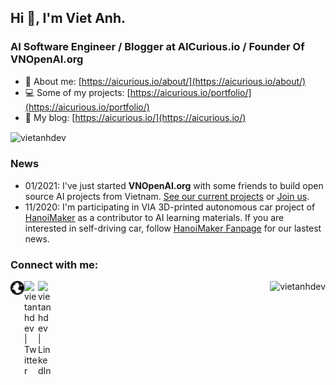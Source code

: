 ## Hi 👋, I'm Viet Anh.
### AI Software Engineer / Blogger at AICurious.io / Founder Of VNOpenAI.org

- 📄 About me: [https://aicurious.io/about/](https://aicurious.io/about/)
- 💻 Some of my projects: [https://aicurious.io/portfolio/](https://aicurious.io/portfolio/)
- 📝 My blog: [https://aicurious.io/](https://aicurious.io/)

<div><img align="center" src="https://github-readme-stats.vercel.app/api?username=vietanhdev&count_private=true&show_icons=true" alt="vietanhdev" /></p></div>

### News

- 01/2021: I've just started **VNOpenAI.org** with some friends to build open source AI projects from Vietnam. [See our current projects](https://vnopenai.org/projects/) or [Join us](https://vnopenai.org/contact/).
- 11/2020: I'm participating in VIA 3D-printed autonomous car project of [HanoiMaker](https://www.facebook.com/makerhanoi/) as a contributor to AI learning materials. If you are interested in self-driving car, follow [HanoiMaker Fanpage](facebook.com/makerhanoi/) for our lastest news.

### Connect with me:

[<img align="left" alt="aicurious.io" width="22px" src="https://raw.githubusercontent.com/iconic/open-iconic/master/svg/globe.svg" />][website]
[<img align="left" alt="vietanhdev | Twitter" width="22px" src="https://cdn.jsdelivr.net/npm/simple-icons@v3/icons/twitter.svg" />][twitter]
[<img align="left" alt="vietanhdev | LinkedIn" width="22px" src="https://cdn.jsdelivr.net/npm/simple-icons@v3/icons/linkedin.svg" />][linkedin]

[website]: https://aicurious.io
[twitter]: https://twitter.com/vietanhdev
[linkedin]: https://linkedin.com/in/vietanhdev

<p align="right"> <img src="https://komarev.com/ghpvc/?username=vietanhdev&label=Profile%20views&color=0e75b6&style=flat" alt="vietanhdev" /> </p>
